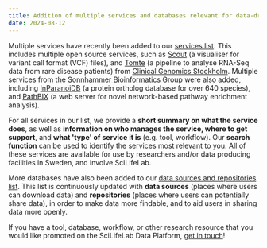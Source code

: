 ```yaml
---
title: Addition of multiple services and databases relevant for data-driven life science
date: 2024-08-12
---
```


Multiple services have recently been added to our [services list](/services/). This includes multiple open source services, such as [Scout](https://github.com/Clinical-Genomics/scout) (a visualiser for variant call format (VCF) files), and [Tomte](https://github.com/genomic-medicine-sweden/tomte) (a pipeline to analyse RNA-Seq data from rare disease patients) from [Clinical Genomics Stockholm](https://www.scilifelab.se/units/clinical-genomics-stockholm/). Multiple services from the [Sonnhammer Bioinformatics Group](https://sonnhammer.org) were also added, including [InParanoiDB](https://inparanoidb.sbc.su.se/) (a protein ortholog database for over 640 species), and [PathBIX](https://pathbix.sbc.su.se/) (a web server for novel network-based pathway enrichment analysis).

For all services in our list, we provide a **short summary on what the service does**, as well as **information on who manages the service, where to get support**, and **what 'type' of service it is** (e.g. tool, workflow). Our **search function** can be used to identify the services most relevant to you. All of these services are available for use by researchers and/or data producing facilities in Sweden, and involve SciLifeLab.

More databases have also been added to our [data sources and repositories list](/resources/data_sources/). This list is continuously updated with **data sources** (places where users can download data) and **repositories** (places where users can potentially share data), in order to make data more findable, and to aid users in sharing data more openly.

If you have a tool, database, workflow, or other research resource that you would like promoted on the SciLifeLab Data Platform, [get in touch](/contact/)!
